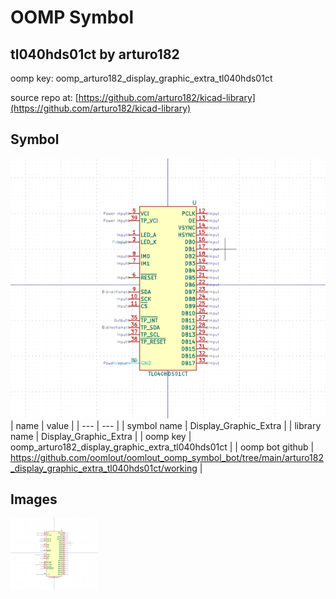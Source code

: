 # OOMP Symbol  
## tl040hds01ct  by arturo182  
  
oomp key: oomp_arturo182_display_graphic_extra_tl040hds01ct  
  
source repo at: [https://github.com/arturo182/kicad-library](https://github.com/arturo182/kicad-library)  
## Symbol  
  
[![working.png](working_600.png)](working.png)  
| name | value | 
| --- | --- | 
| symbol name | Display_Graphic_Extra | 
| library name | Display_Graphic_Extra | 
| oomp key | oomp_arturo182_display_graphic_extra_tl040hds01ct | 
| oomp bot github | https://github.com/oomlout/oomlout_oomp_symbol_bot/tree/main/arturo182_display_graphic_extra_tl040hds01ct/working | 
## Images  
  
[![working.png](working_140.png)](working.png)  
